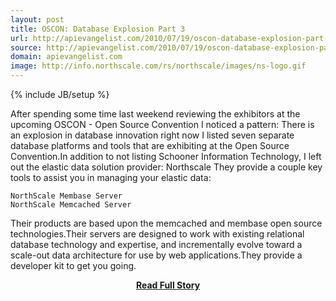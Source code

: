 ```yaml
---
layout: post
title: OSCON: Database Explosion Part 3
url: http://apievangelist.com/2010/07/19/oscon-database-explosion-part-3/
source: http://apievangelist.com/2010/07/19/oscon-database-explosion-part-3/
domain: apievangelist.com
image: http://info.northscale.com/rs/northscale/images/ns-logo.gif
---
```

{% include JB/setup %}<p>After spending some time  last weekend reviewing the exhibitors at the upcoming OSCON - Open  Source Convention I noticed a pattern:
There  is an explosion in database innovation right now
I listed seven separate database platforms and tools that are  exhibiting at the Open Source Convention.In addition to not listing Schooner Information Technology, I left out the elastic data solution provider:
Northscale
They provide a couple key tools to assist you in managing your elastic data:

	NorthScale Membase Server
	NorthScale Memcached Server

Their products are based upon the memcached and membase open source technologies.Their servers are designed to work with existing relational database technology and expertise, and incrementally evolve toward a scale-out data architecture for use by web applications.They provide a developer kit to get you going.</p>
<center><p><a href="http://apievangelist.com/2010/07/19/oscon-database-explosion-part-3/" style='padding:25px; font-sze:18px; font-weight: bold;'>Read Full Story</a></p></center>
